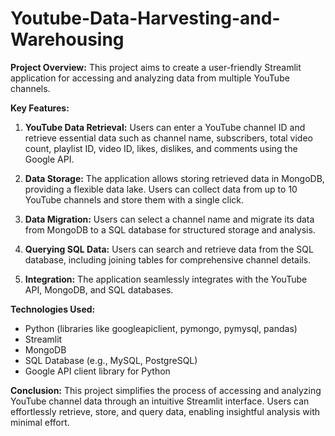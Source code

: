 # Youtube-Data-Harvesting-and-Warehousing
**Project Overview:**
This project aims to create a user-friendly Streamlit application for accessing and analyzing data from multiple YouTube channels.

**Key Features:**
1. **YouTube Data Retrieval:** Users can enter a YouTube channel ID and retrieve essential data such as channel name, subscribers, total video count, playlist ID, video ID, likes, dislikes, and comments using the Google API.

2. **Data Storage:** The application allows storing retrieved data in MongoDB, providing a flexible data lake. Users can collect data from up to 10 YouTube channels and store them with a single click.

3. **Data Migration:** Users can select a channel name and migrate its data from MongoDB to a SQL database for structured storage and analysis.

4. **Querying SQL Data:** Users can search and retrieve data from the SQL database, including joining tables for comprehensive channel details.

5. **Integration:** The application seamlessly integrates with the YouTube API, MongoDB, and SQL databases.

**Technologies Used:**
- Python (libraries like googleapiclient, pymongo, pymysql, pandas)
- Streamlit
- MongoDB
- SQL Database (e.g., MySQL, PostgreSQL)
- Google API client library for Python

**Conclusion:**
This project simplifies the process of accessing and analyzing YouTube channel data through an intuitive Streamlit interface. Users can effortlessly retrieve, store, and query data, enabling insightful analysis with minimal effort.
